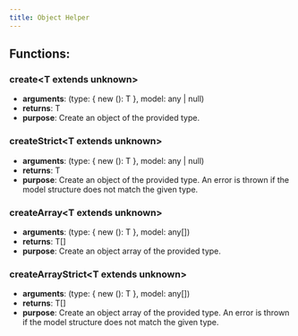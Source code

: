 ```yaml
---
title: Object Helper
---
```


## Functions:

### create&lt;T extends unknown&gt;

-   <strong>arguments</strong>: (type: &#123; new (): T &#125;, model: any | null)
-   <strong>returns</strong>: T
-   <strong>purpose</strong>: Create an object of the provided type.

### createStrict&lt;T extends unknown&gt;

-   <strong>arguments</strong>: (type: &#123; new (): T &#125;, model: any | null)
-   <strong>returns</strong>: T
-   <strong>purpose</strong>: Create an object of the provided type. An error is thrown if the model structure does not
    match the given type.

### createArray&lt;T extends unknown&gt;

-   <strong>arguments</strong>: (type: &#123; new (): T &#125;, model: any[])
-   <strong>returns</strong>: T[]
-   <strong>purpose</strong>: Create an object array of the provided type.

### createArrayStrict&lt;T extends unknown&gt;

-   <strong>arguments</strong>: (type: &#123; new (): T &#125;, model: any[])
-   <strong>returns</strong>: T[]
-   <strong>purpose</strong>: Create an object array of the provided type. An error is thrown if the model structure
    does not match the given type.
